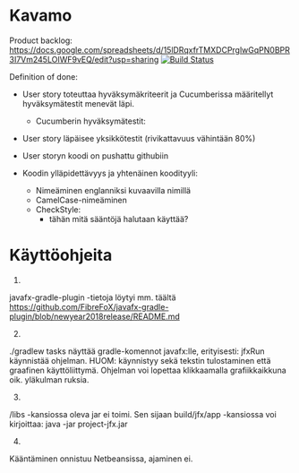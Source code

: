 # Kavamo

Product backlog: https://docs.google.com/spreadsheets/d/15lDRqxfrTMXDCPrglwGqPN0BPR3I7Vm245LOIWF9vEQ/edit?usp=sharing
[![Build Status](https://travis-ci.org/mmohamud/Kavamo.svg?branch=master)](https://travis-ci.org/mmohamud/Kavamo)


Definition of done:
- User story toteuttaa hyväksymäkriteerit ja Cucumberissa määritellyt hyväksymätestit menevät läpi.
    - Cucumberin hyväksymätestit:
- User story läpäisee yksikkötestit (rivikattavuus vähintään 80%)
- User storyn koodi on pushattu githubiin

- Koodin ylläpidettävyys ja yhtenäinen koodityyli:
    - Nimeäminen englanniksi kuvaavilla nimillä
    - CamelCase-nimeäminen
    - CheckStyle:
        - tähän mitä sääntöjä halutaan käyttää?


# Käyttöohjeita

1.
javafx-gradle-plugin -tietoja löytyi mm. täältä
https://github.com/FibreFoX/javafx-gradle-plugin/blob/newyear2018release/README.md

2.
./gradlew tasks näyttää gradle-komennot javafx:lle, erityisesti: jfxRun käynnistää ohjelman.
HUOM: käynnistyy sekä tekstin tulostaminen että graafinen käyttöliittymä.
Ohjelman voi lopettaa klikkaamalla grafiikkaikkuna oik. yläkulman ruksia.

3.
/libs -kansiossa oleva jar ei toimi.
Sen sijaan build/jfx/app -kansiossa voi kirjoittaa: java -jar project-jfx.jar

4.
Kääntäminen onnistuu Netbeansissa, ajaminen ei.
